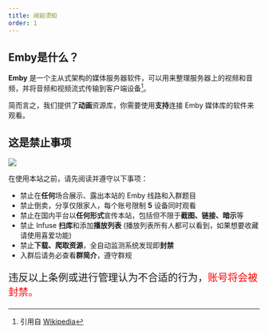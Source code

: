 ```yaml
---
title: 阅前须知
order: 1
---
```

## Emby是什么？

**Emby** 是一个主从式架构的媒体服务器软件，可以用来整理服务器上的视频和音频，并将音频和视频流式传输到客户端设备[^1]。

简而言之，我们提供了**动画**资源库，你需要使用**支持**连接 Emby 媒体库的软件来观看。

## 这是禁止事项
![](https://img.155155155.xyz/i/2024/02/1708185541.webp)

在使用本站之前，请先阅读并遵守以下事项：

- 禁止在**任何**场合展示、露出本站的 Emby 线路和入群题目
- 禁止倒卖，分享仅限家人，每个账号限制 **5** 设备同时观看
- 禁止在国内平台以**任何形式**宣传本站，包括但不限于**截图、链接、暗示**等
- 禁止 Infuse **扫库**和添加**播放列表** (播放列表所有人都可以看到，如果想要收藏请使用喜爱功能)
- 禁止**下载、爬取资源**，全自动监测系统发现即**封禁**
- 入群后请务必查看**群简介**，遵守群规

<p style="font-size: 20px;">
    违反以上条例或进行管理认为不合适的行为，<span style="color: red;">账号将会被封禁。</span>
</p>


[^1]:引用自 [Wikipedia](https://zh.wikipedia.org/zh-cn/Emby)